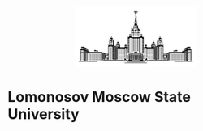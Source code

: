 <p align="center"><img src="https://github.com/nizov-as/CMC-MSU-Practice/blob/main/logo.png" width="240" height="120"></p>

# Lomonosov Moscow State University

